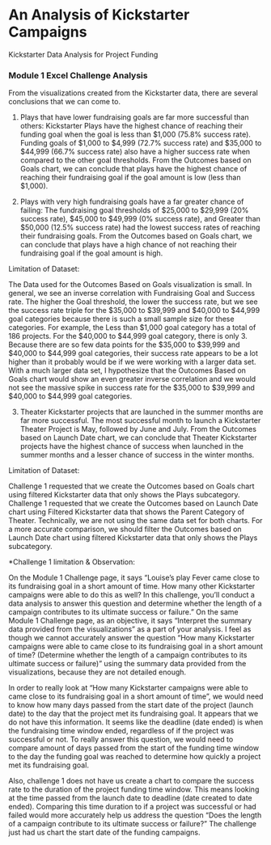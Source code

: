 # An Analysis of Kickstarter Campaigns
Kickstarter Data Analysis for Project Funding 

### Module 1 Excel Challenge Analysis

From the visualizations created from the Kickstarter data, there are several conclusions that we can come to. 



1) Plays that have lower fundraising goals are far more successful than others: Kickstarter Plays have the highest chance of reaching their funding goal when the goal is less than $1,000 (75.8% success rate). Funding goals of $1,000 to $4,999 (72.7% success rate) and $35,000 to $44,999 (66.7% success rate) also have a higher success rate when compared to the other goal thresholds. From the Outcomes based on Goals chart, we can conclude that plays have the highest chance of reaching their fundraising goal if the goal amount is low (less than $1,000).

2) Plays with very high fundraising goals have a far greater chance of failing: The fundraising goal thresholds of $25,000 to $29,999 (20% success rate), $45,000 to $49,999 (0% success rate), and Greater than $50,000 (12.5% success rate) had the lowest success rates of reaching their fundraising goals. From the Outcomes based on Goals chart, we can conclude that plays have a high chance of not reaching their fundraising goal if the goal amount is high.

Limitation of Dataset: 

The Data used for the Outcomes Based on Goals visualization is small. In general, we see an inverse correlation with Fundraising Goal and Success rate. The higher the Goal threshold, the lower the success rate, but we see the success rate triple for the $35,000 to $39,999 and $40,000 to $44,999 goal categories because there is such a small sample size for these categories. For example, the Less than $1,000 goal category has a total of 186 projects. For the $40,000 to $44,999 goal category, there is only 3. Because there are so few data points for the $35,000 to $39,999 and $40,000 to $44,999 goal categories, their success rate appears to be a lot higher than it probably would be if we were working with a larger data set. With a much larger data set, I hypothesize that the Outcomes Based on Goals chart would show an even greater inverse correlation and we would not see the massive spike in success rate for the $35,000 to $39,999 and $40,000 to $44,999 goal categories.

3) Theater Kickstarter projects that are launched in the summer months are far more successful. The most successful month to launch a Kickstarter Theater Project is May, followed by June and July. From the Outcomes based on Launch Date chart, we can conclude that Theater Kickstarter projects have the highest chance of success when launched in the summer months and a lesser chance of success in the winter months.

Limitation of Dataset: 

Challenge 1 requested that we create the Outcomes based on Goals chart using filtered Kickstarter data that only shows the Plays subcategory. Challenge 1 requested that we create the Outcomes based on Launch Date chart using Filtered Kickstarter data that shows the Parent Category of Theater. Technically, we are not using the same data set for both charts. For a more accurate comparison, we should filter the Outcomes based on Launch Date chart using filtered Kickstarter data that only shows the Plays subcategory.

*Challenge 1 limitation & Observation:

On the Module 1 Challenge page, it says “Louise’s play Fever came close to its fundraising goal in a short amount of time. How many other Kickstarter campaigns were able to do this as well? In this challenge, you’ll conduct a data analysis to answer this question and determine whether the length of a campaign contributes to its ultimate success or failure.” On the same Module 1 Challenge page, as an objective, it says “Interpret the summary data provided from the visualizations” as a part of your analysis. I feel as though we cannot accurately answer the question “How many Kickstarter campaigns were able to came close to its fundraising goal in a short amount of time? (Determine whether the length of a campaign contributes to its ultimate success or failure)” using the summary data provided from the visualizations, because they are not detailed enough.

In order to really look at “How many Kickstarter campaigns were able to came close to its fundraising goal in a short amount of time”, we would need to know how many days passed from the start date of the project (launch date) to the day that the project met its fundraising goal. It appears that we do not have this information. It seems like the deadline (date ended) is when the fundraising time window ended, regardless of if the project was successful or not. To really answer this question, we would need to compare amount of days passed from the start of the funding time window to the day the funding goal was reached to determine how quickly a project met its fundraising goal.

Also, challenge 1 does not have us create a chart to compare the success rate to the duration of the project funding time window. This means looking at the time passed from the launch date to deadline (date created to date ended). Comparing this time duration to if a project was successful or had failed would more accurately help us address the question “Does the length of a campaign contribute to its ultimate success or failure?” The challenge just had us chart the start date of the funding campaigns.
